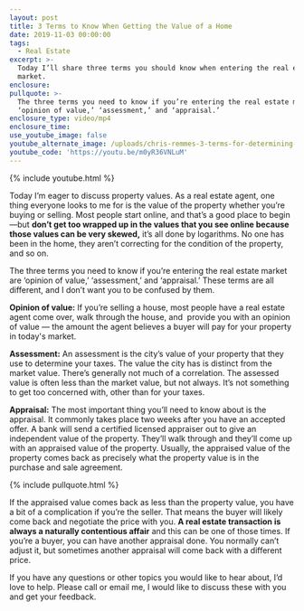 ```yaml
---
layout: post
title: 3 Terms to Know When Getting the Value of a Home
date: 2019-11-03 00:00:00
tags:
  - Real Estate
excerpt: >-
  Today I’ll share three terms you should know when entering the real estate
  market.
enclosure:
pullquote: >-
  The three terms you need to know if you’re entering the real estate market are
  ‘opinion of value,’ ‘assessment,’ and ‘appraisal.’
enclosure_type: video/mp4
enclosure_time:
use_youtube_image: false
youtube_alternate_image: /uploads/chris-remmes-3-terms-for-determining-a-home-s-value-youtube-.jpg
youtube_code: 'https://youtu.be/m0yR36VNLuM'
---
```


{% include youtube.html %}

Today I’m eager to discuss property values. As a real estate agent, one thing everyone looks to me for is the value of the property whether you’re buying or selling. Most people start online, and that’s a good place to begin—but **don’t get too wrapped up in the values that you see online because those values can be very skewed,** it’s all done by logarithms. No one has been in the home, they aren’t correcting for the condition of the property, and so on.&nbsp;

The three terms you need to know if you’re entering the real estate market are ‘opinion of value,’ ‘assessment,’ and ‘appraisal.’ These terms are all different, and I don’t want you to be confused by them.&nbsp;

**Opinion of value:** If you’re selling a house, most people have a real estate agent come over, walk through the house, and &nbsp;provide you with an opinion of value — the amount the agent believes a buyer will pay for your property in today's market.

**Assessment:** An assessment is the city’s value of your property that they use to determine your taxes. The value the city has is distinct from the market value. There’s generally not much of a correlation. The assessed value is often less than the market value, but not always. It’s not something to get too concerned with, other than for your taxes.&nbsp;

**Appraisal:** The most important thing you’ll need to know about is the appraisal. It commonly takes place two weeks after you have an accepted offer. A bank will send a certified licensed appraiser out to give an independent value of the property. They’ll walk through and they’ll come up with an appraised value of the property. Usually, the appraised value of the property comes back as precisely what the property value is in the purchase and sale agreement.

{% include pullquote.html %}

If the appraised value comes back as less than the property value, you have a bit of a complication if you’re the seller. That means the buyer will likely come back and negotiate the price with you. **A real estate transaction is always a naturally contentious affair** and this can be one of those times. If you’re a buyer, you can have another appraisal done. You normally can’t adjust it, but sometimes another appraisal will come back with a different price.

If you have any questions or other topics you would like to hear about, I’d love to help. Please call or email me, I would like to discuss these with you and get your feedback.<br>&nbsp;